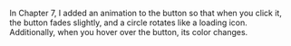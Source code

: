 In Chapter 7, I added an animation to the button so that when you click it, the button fades slightly, and a circle rotates like a loading icon. Additionally, when you hover over the button, its color changes.
